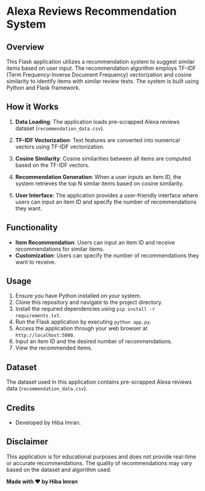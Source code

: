 # Alexa Reviews Recommendation System

## Overview

This Flask application utilizes a recommendation system to suggest similar items based on user input. The recommendation algorithm employs TF-IDF (Term Frequency-Inverse Document Frequency) vectorization and cosine similarity to identify items with similar review texts. The system is built using Python and Flask framework.

## How it Works

1. **Data Loading**: The application loads pre-scrapped Alexa reviews dataset (`recommendation_data.csv`).

2. **TF-IDF Vectorization**: Text features are converted into numerical vectors using TF-IDF vectorization.

3. **Cosine Similarity**: Cosine similarities between all items are computed based on the TF-IDF vectors.

4. **Recommendation Generation**: When a user inputs an item ID, the system retrieves the top N similar items based on cosine similarity.

5. **User Interface**: The application provides a user-friendly interface where users can input an item ID and specify the number of recommendations they want.

## Functionality

- **Item Recommendation**: Users can input an item ID and receive recommendations for similar items.
- **Customization**: Users can specify the number of recommendations they want to receive.

## Usage

1. Ensure you have Python installed on your system.
2. Clone this repository and navigate to the project directory.
3. Install the required dependencies using `pip install -r requirements.txt`.
4. Run the Flask application by executing `python app.py`.
5. Access the application through your web browser at `http://localhost:5000`.
6. Input an item ID and the desired number of recommendations.
7. View the recommended items.

## Dataset

The dataset used in this application contains pre-scrapped Alexa reviews data (`recommendation_data.csv`).

## Credits

- Developed by Hiba Imran.

## Disclaimer

This application is for educational purposes and does not provide real-time or accurate recommendations. The quality of recommendations may vary based on the dataset and algorithm used.

**Made with ❤️ by Hiba Imran**